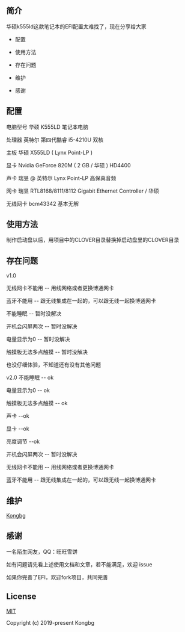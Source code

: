 
## 简介

华硕k555ld这款笔记本的EFI配置太难找了，现在分享给大家

- 配置

- 使用方法

- 存在问题

- 维护

- 感谢

## 配置
  
  电脑型号 华硕 K555LD 笔记本电脑
 
  处理器 英特尔 第四代酷睿 i5-4210U 双核
  
  主板 华硕 X555LD ( Lynx Point-LP )
  
  显卡 Nvidia GeForce 820M ( 2 GB / 华硕 )  HD4400
  
  声卡 瑞昱  @ 英特尔 Lynx Point-LP  高保真音频
  
  网卡 瑞昱 RTL8168/8111/8112 Gigabit Ethernet Controller / 华硕
  
  无线网卡 bcm43342 基本无解

## 使用方法

制作启动盘以后，用项目中的CLOVER目录替换掉启动盘里的CLOVER目录

## 存在问题
  v1.0

  无线网卡不能用      -- 用线网络或者更换博通网卡
  
  蓝牙不能用          -- 跟无线集成在一起的，可以跟无线一起换博通网卡
  
  不能睡眠            -- 暂时没解决

  开机会闪屏两次        -- 暂时没解决

  电量显示为0           -- 暂时没解决

  触摸板无法多点触摸      -- 暂时没解决
  
  也没仔细体验，不知道还有没有其他问题

  v2.0
  不能睡眠                -- ok

  电量显示为0             -- ok

  触摸板无法多点触摸       -- ok

  声卡              --ok

  显卡              --ok

  亮度调节           --ok

  开机会闪屏两次      -- 暂时没解决

  无线网卡不能用      -- 用线网络或者更换博通网卡
  
  蓝牙不能用          -- 跟无线集成在一起的，可以跟无线一起换博通网卡

## 维护

[Kongbg](https://github.com/kongbg)

## 感谢
  
  一名陌生网友，QQ：旺旺雪饼

  如有问题请先看上述使用文档和文章，若不能满足，欢迎 issue
  
  如果你完善了EFI，欢迎fork项目，共同完善



## License

[MIT](https://github.com/kongbg/k555ld-i5-4210U/issues)

Copyright (c) 2019-present Kongbg
